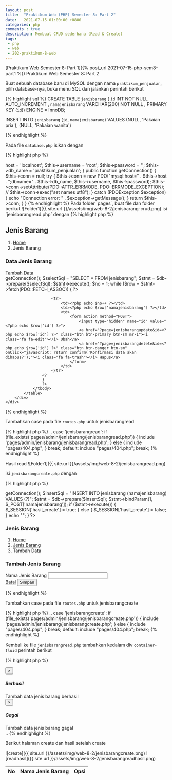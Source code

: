 ```yaml
---
layout: post
title:  "Praktikum Web (PHP) Semester 8: Part 2"
date:   2021-07-15 01:00:00 +0800
categories: php
comments : true
description: Membuat CRUD sederhana (Read & Create)
tags: 
 - php 
 - web
 - 202-praktikum-8-web
---
```


[Praktikum Web Semester 8: Part 1]({% post_url 2021-07-15-php-sem8-part1 %})
Praktikum Web Semester 8: Part 2

Buat sebuah database baru di MySQL dengan nama `praktikum_penjualan`, pilih database-nya, buka menu SQL dan jalankan perintah berikut

{% highlight  sql %}
CREATE TABLE `jenisbarang` (
`id` INT NOT NULL AUTO_INCREMENT ,
`namajenisbarang` VARCHAR(200) NOT NULL ,
PRIMARY KEY (`id`)) ENGINE = InnoDB;

INSERT INTO `jenisbarang` (`id`, `namajenisbarang`) VALUES 
(NULL, 'Pakaian pria'), 
(NULL, 'Pakaian wanita') 

{% endhighlight %}

Pada file `database.php` isikan dengan

{% highlight  php %}
<?php
class Database
{

    private $host;
    private $db_name;
    private $username;
    private $password;
    public $conn;

    function __construct()
    {
        $this->host     = 'localhost';
        $this->username = 'root';
        $this->password = '';
        $this->db_name    = 'praktikum_penjualan';
    }

    public function getConnection()
    {
        $this->conn = null;
        try {
            $this->conn = new PDO("mysql:host=" . $this->host . ";dbname=" . $this->db_name, $this->username, $this->password);
            $this->conn->setAttribute(PDO::ATTR_ERRMODE, PDO::ERRMODE_EXCEPTION);
            // $this->conn->exec("set names utf8");
        } catch (PDOException $exception) {
            echo "Connection error: " . $exception->getMessage();
        }
        return $this->conn;
    }
}
{% endhighlight %}

Pada folder `pages`, buat file dan folder berikut
![Folder1]({{ site.url }}/assets/img/web-8-2/jenisbarang-crud.png)


isi `jenisbarangread.php` dengan

{% highlight  php %}
<section class="content-header">
    <div class="container-fluid">
        <div class="row mb-2">
            <div class="col-sm-6">
                <h1>Jenis Barang</h1>
            </div>
            <div class="col-sm-6">
                <ol class="breadcrumb float-sm-right">
                    <li class="breadcrumb-item"><a href="?page=home">Home</a></li>
                    <li class="breadcrumb-item active">Jenis Barang</li>
                </ol>
            </div>
        </div>
    </div>
</section>
<section class="content">
    <div class="card">
        <div class="card-header">
            <h3 class="card-title">Data Jenis Barang</h3>
            <a href="?page=jenisbarangcreate" class="btn btn-success btn-sm float-right"><i class="fa fa-plus-circle"></i> Tambah Data</a>
        </div>
        <div class="card-body">
            <table id="mytable" class="table table-bordered table-hover">
                <thead>
                    <tr>
                        <th>No</th>
                        <th>Nama Jenis Barang</th>
                        <th>Opsi</th>
                    </tr>
                </thead>
                <tbody>
                    <?php
                    include_once "database/database.php";
                    $database = new Database();
                    $db = $database->getConnection();

                    $selectSql = "SELECT * FROM jenisbarang";

                    $stmt = $db->prepare($selectSql);
                    $stmt->execute();

                    $no = 1;
                    while ($row = $stmt->fetch(PDO::FETCH_ASSOC)) {
                    ?>
                        <tr>
                            <td><?php echo $no++ ?></td>
                            <td><?php echo $row['namajenisbarang'] ?></td>
                            <td>
                                <form action method="POST">
                                    <input type="hidden" name="id" value="<?php echo $row['id'] ?>">
                                    <a href="?page=jenisbarangupdate&id=<?php echo $row['id'] ?>" class="btn btn-primary btn-sm mr-1"><i class="fa fa-edit"></i> Ubah</a>
                                    <a href="?page=jenisbarangdelete&id=<?php echo $row['id'] ?>" class="btn btn-danger btn-sm" onClick="javascript: return confirm('Konfirmasi data akan dihapus?');"><i class="fa fa-trash"></i> Hapus</a>
                                </form>
                            </td>
                        </tr>
                    <?
                    }
                    ?>
                </tbody>
            </table>
        </div>
    </div>
</section>

<?php include_once "components/scripts.php" ?>

{% endhighlight %}


Tambahkan case pada file `routes.php` untuk jenisbarangread

{% highlight  php %}
..
case 'jenisbarangread':
    if (file_exists('pages/admin/jenisbarang/jenisbarangread.php')) {
        include 'pages/admin/jenisbarang/jenisbarangread.php';
    } else {
        include "pages/404.php";
    }
    break;
default:
    include "pages/404.php";
    break;
{% endhighlight %}

Hasil read
![Folder1]({{ site.url }}/assets/img/web-8-2/jenisbarangread.png)


isi `jenisbarangcreate.php` dengan

{% highlight  php %}

<?php
if (isset($_POST['btnSimpan'])) {
    include_once "database/database.php";
    $database = new Database();
    $db = $database->getConnection();

    $insertSql = "INSERT INTO jenisbarang (namajenisbarang) VALUES (?)";
    $stmt = $db->prepare($insertSql);
    $stmt->bindParam(1, $_POST['namajenisbarang']);
    if ($stmt->execute()) {
        $_SESSION['hasil_create'] = true;
    } else {
        $_SESSION['hasil_create'] = false;
    }
    echo "<meta http-equiv='refresh' content='0;url=?page=jenisbarangread'>";
}
?>
<section class="content-header">
    <div class="container-fluid">
        <div class="row mb-2">
            <div class="col-sm-6">
                <h1>Jenis Barang</h1>
            </div>
            <div class="col-sm-6">
                <ol class="breadcrumb float-sm-right">
                    <li class="breadcrumb-item"><a href="?page=home">Home</a></li>
                    <li class="breadcrumb-item"><a href="?page=jenisbarangread">Jenis Barang</a></li>
                    <li class="breadcrumb-item active">Tambah Data</li>
                </ol>
            </div>
        </div>
    </div>
</section>
<section class="content">
    <div class="card">
        <div class="card-header">
            <h3 class="card-title">Tambah Jenis Barang</h3>
        </div>
        <div class="card-body">
            <form method="POST">
                <div class="form-group">
                    <label for="namajenisbarang">Nama Jenis Barang</label>
                    <input type="text" class="form-control" name="namajenisbarang">
                </div>
                <a href="?page=jenisbarangread" class="btn btn-danger btn-sm float-right"><i class="fa fa-times"></i> Batal</a>
                <button type="submit" name="btnSimpan" class="btn btn-success btn-sm float-right"><i class="fa fa-save"></i> Simpan</button>
            </form>
        </div>
    </div>
</section>

<?php include_once "components/scripts.php" ?>

{% endhighlight %}

Tambahkan case pada file `routes.php` untuk jenisbarangcreate

{% highlight  php %}
..
case 'jenisbarangcreate':
    if (file_exists('pages/admin/jenisbarang/jenisbarangcreate.php')) {
        include 'pages/admin/jenisbarang/jenisbarangcreate.php';
    } else {
        include "pages/404.php";
    }
    break;
default:
    include "pages/404.php";
    break;
{% endhighlight %}

Kembali ke file `jenisbarangread.php` tambahkan kedalam div `container-fluid` perintah berikut 

{% highlight  php %}
<section class="content-header">
    <div class="container-fluid">
        <?php
        if (isset($_SESSION["hasil_create"])) {
            if ($_SESSION["hasil_create"]) {
        ?>
                <div class="alert alert-success alert-dismissible">
                    <button type="button" class="close" data-dismiss="alert" aria-hidden="true">×</button>
                    <h5><i class="icon fas fa-check"></i> Berhasil</h5>
                    Tambah data jenis barang berhasil
                </div>
            <?php
            } else {
            ?>
                <div class="alert alert-danger alert-dismissible">
                    <button type="button" class="close" data-dismiss="alert" aria-hidden="true">×</button>
                    <h5><i class="icon fas fa-ban"></i> Gagal</h5>
                    Tambah data jenis barang gagal
                </div>
        <?php
            }
            unset($_SESSION['hasil_create']);
        }
        ?>
        <div class="row mb-2">
        ..
{% endhighlight %}

Berikut halaman create dan hasil setelah create

![create]({{ site.url }}/assets/img/web-8-2/jenisbarangcreate.png)
![readhasil]({{ site.url }}/assets/img/web-8-2/jenisbarangreadhasil.png)
